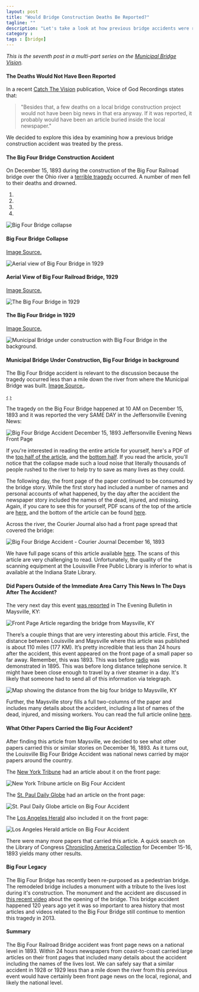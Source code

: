 ```yaml
---
layout: post
title: "Would Bridge Construction Deaths Be Reported?"
tagline: ""
description: "Let's take a look at how previous bridge accidents were recorded."
category : 
tags : [bridge]
---
```

_This is the seventh post in a multi-part series on the <a href="/tags.html#bridge-ref">Municipal Bridge Vision</a>._

#### The Deaths Would Not Have Been Reported

In a recent [Catch The Vision](http://branham.org/content/ctv/CTV2012_02_UPDATE/CTV2012_02_UPDATE.pdf#zoom=100) publication, Voice of God Recordings states that:

> "Besides that, a few deaths on a local bridge construction project would not have been big news in that era anyway. If it was reported, it probably would have been an article buried inside the local newspaper."

We decided to explore this idea by examining how a previous bridge construction accident was treated by the press.

#### The Big Four Bridge Construction Accident

On December 15, 1893 during the construction of the Big Four Railroad bridge over the Ohio river a [terrible tragedy](http://en.wikipedia.org/wiki/Big_Four_Bridge#Construction) occurred.  A number of men fell to their deaths and drowned.  

<div id="myCarousel" class="carousel slide" data-interval="false">
  <ol class="carousel-indicators">
    <li data-target="#myCarousel" data-slide-to="0" class="active"></li>
    <li data-target="#myCarousel" data-slide-to="1"></li>
    <li data-target="#myCarousel" data-slide-to="2"></li>
    <li data-target="#myCarousel" data-slide-to="3"></li>
  </ol>
  <div class="carousel-inner">
    <div class="active item">
        <img src="/assets/Bridge/BigFourCollapse.jpg" alt="Big Four Bridge collapse"  style="text-align: center;" />
	<div class="carousel-caption">
	    <h4>Big Four Bridge Collapse</h4>
	    <p>
	         <a href="http://digital.library.louisville.edu/cdm/singleitem/collection/howard/id/1844/rec/15">Image Source.</a>
	     </p>
	</div> 
    </div>
    <div class="item">
        <img src="/assets/Bridge/BigFourAerial.jpg" alt="Aerial view of Big Four Bridge in 1929" />
	<div class="carousel-caption">
	    <h4>Aerial View of Big Four Railroad Bridge, 1929</h4>
	    <p>
	           <a href="http://digital.library.louisville.edu/cdm/singleitem/collection/heraldpost/id/110/rec/21">Image Source.</a>
	    </p>
	</div>    
    </div>
    <div class="item">
        <img src="/assets/Bridge/BigFour1929.jpg" alt="The Big Four Bridge in 1929" />
    	<div class="carousel-caption">
	    <h4>The Big Four Bridge in 1929</h4>
	    <p>
	        <a href="http://digital.library.louisville.edu/cdm/singleitem/collection/heraldpost/id/113/rec/3">Image Source.</a>
	    </p>
	</div>
    </div>
    <div class="item">
        <img src="/assets/Bridge/MunicipalBridge1928Construction.jpg" alt="Municipal Bridge under construction with Big Four Bridge in the background." />
        <div class="carousel-caption">
	    <h4>Municipal Bridge Under Construction, Big Four Bridge in background</h4>
	    <p>
	        The Big Four Bridge accident is relevant to the discussion because the tragedy occurred less than a mile down the river from where the Municipal Bridge was built.  <a href="http://digital.library.louisville.edu/cdm/singleitem/collection/potter/id/243/rec/5">Image Source.</a>.
	    </p>
	</div>
    </div>
  </div>
  <a class="carousel-control left" href="#myCarousel" data-slide="prev">&lsaquo;</a>
  <a class="carousel-control right" href="#myCarousel" data-slide="next">&rsaquo;</a>
</div>

The tragedy on the Big Four Bridge happened at 10 AM on December 15, 1893 and it was reported the very SAME DAY in the Jeffersonville Evening News:

<img src="/assets/Bridge/BigFour1.jpg" alt="Big Four Bridge Accident December 15, 1893 Jeffersonville Evening News Front Page" class="img img-polaroid"/>

If you're interested in reading the entire article for yourself, here's a PDF of the [top half of the article](/assets/Bridge/18931215c.pdf), and the [bottom half](/assets/Bridge/18931215d.pdf).  If you read the article, you'll notice that the collapse made such a loud noise that literally thousands of people rushed to the river to help try to save as many lives as they could.  

The following day, the front page of the paper continued to be consumed by the bridge story.  While the first story had included a number of names and personal accounts of what happened, by the day after the accident the newspaper story included the names of the dead, injured, and missing.  Again, if you care to see this for yourself, PDF scans of the top of the article are [here](/assets/Bridge/18931216c.pdf), and the bottom of the article can be found [here](/assets/Bridge/18931216d.pdf).

Across the river, the Courier Journal also had a front page spread that covered the bridge:

<img src="/assets/Bridge/BigFour2.jpg" alt="Big Four Bridge Accident - Courier Journal December 16, 1893" class="img img-polaroid" />

We have full page scans of this article available [here](/assets/Bridge/CJ18931216.pdf).  The scans of this article are very challenging to read.  Unfortunately, the quality of the scanning equipment at the Louisville Free Public Library is inferior to what is available at the Indiana State Library. 

#### Did Papers Outside of the Immediate Area Carry This News In The Days After The Accident?

The very next day this event [was reported](http://chroniclingamerica.loc.gov/lccn/sn87060190/1893-12-16/ed-1/) in The Evening Bulletin in Maysville, KY:

<img src="/assets/Bridge/BigFour4Maysville.jpg" alt="Front Page Article regarding the bridge from Maysville, KY" class="img img-polaroid" />

There’s a couple things that are very interesting about this article.  First, the distance between Louisville and Maysville where this article was published is about 110 miles (177 KM).  It’s pretty incredible that less than 24 hours after the accident, this event appeared on the front page of a small paper so far away.  Remember, this was 1893.  This was before [radio](http://en.wikipedia.org/wiki/Radio#19th_century) was demonstrated in 1895.  This was before long distance telephone service.  It might have been close enough to travel by a river steamer in a day.  It's likely that someone had to send all of this information via telegraph. 

<img src="/assets/Bridge/BigFour3.jpg" alt="Map showing the distance from the big four bridge to Maysville, KY" class="img img-polaroid" />
 
 Further, the Maysville story fills a full two-columns of the paper and includes many details about the accident, including a list of names of the dead, injured, and missing workers. You can read the full article online [here](http://chroniclingamerica.loc.gov/lccn/sn87060190/1893-12-16/ed-1/ ).

#### What Other Papers Carried the Big Four Accident?

After finding this article from Maysville, we decided to see what other papers carried this or similar stories on December 16, 1893.  As it turns out, the Louisville Big Four Bridge Accident was national news carried by major papers around the country.  

The [New York Tribune](http://chroniclingamerica.loc.gov/lccn/sn83030214/1893-12-16/ed-1/seq-1/) had an article about it on the front page:

<img src="/assets/Bridge/BigFour5NY.jpg" alt="New York Tribune article on Big Four Accident" class="img img-polaroid" />

The [St. Paul Daily Globe](http://chroniclingamerica.loc.gov/lccn/sn90059522/1893-12-16/ed-1/seq-1/) had an article on the front page:

<img src="/assets/Bridge/BigFour6STP.jpg" alt="St. Paul Daily Globe article on Big Four Accident" class="img img-polaroid" />

The [Los Angeles Herald](http://chroniclingamerica.loc.gov/lccn/sn85042461/1893-12-16/ed-1/seq-1/) also included it on the front page:

<img src="/assets/Bridge/BigFour7LA.jpg" alt="Los Angeles Herald article on Big Four Accident" class="img img-polaroid" />

There were many more papers that carried this article.  A quick search on the Library of Congress [Chronicling America Collection](http://chroniclingamerica.loc.gov/) for December 15-16, 1893 yields many other results.

#### Big Four Legacy

The Big Four Bridge has recently been re-purposed as a pedestrian bridge.  The remodeled bridge includes a monument with a tribute to the lives lost during it's construction.  The monument and the accident are discussed in [this recent video](http://www.courier-journal.com/article/20130206/PRIME02/302060085/Big-Four-Bridge-history) about the opening of the bridge.  This bridge accident happened 120 years ago yet it was so important to area history that most articles and videos related to the Big Four Bridge still continue to mention this tragedy in 2013.

#### Summary

The Big Four Railroad Bridge accident was front page news on a national level in 1893.  Within 24 hours newspapers from coast-to-coast carried large articles on their front pages that included many details about the accident including the names of the lives lost.  We can safely say that a similar accident in 1928 or 1929 less than a mile down the river from this previous event would have certainly been front page news on the local, regional, and likely the national level.  



